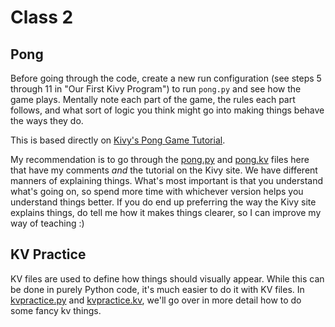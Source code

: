 # Class 2

## Pong
Before going through the code, create a new run configuration (see steps 5 through 11 in "Our First Kivy Program") to run `pong.py` and see how the game plays. Mentally note each part of the game, the rules each part follows, and what sort of logic you think might go into making things behave the ways they do.

This is based directly on [Kivy's Pong Game Tutorial](https://kivy.org/docs/tutorials/pong.html).

My recommendation is to go through the [pong.py](./pong.py) and [pong.kv](./pong.kv) files here that have my comments _and_ the tutorial on the Kivy site. We have different manners of explaining things. What's most important is that you understand what's going on, so spend more time with whichever version helps you understand things better. If you do end up preferring the way the Kivy site explains things, do tell me how it makes things clearer, so I can improve my way of teaching :)

## KV Practice
KV files are used to define how things should visually appear. While this can be done in purely Python code, it's much easier to do it with KV files. In [kvpractice.py](./kv_practice.py) and [kvpractice.kv](./kvpractice.kv), we'll go over in more detail how to do some fancy kv things.
